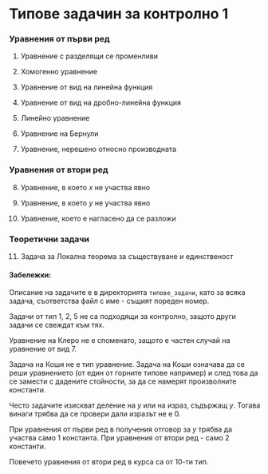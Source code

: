 # Типове задачин за контролно 1

### Уравнения от първи ред

1. Уравнение с разделящи се променливи

2. Хомогенно уравнение

3. Уравнение от вид на линейна функция

4. Уравнение от вид на дробно-линейна функция

5. Линейно уравнение

6. Уравнение на Бернули

7. Уравнение, нерешено относно производната

### Уравнения от втори ред

8. Уравнение, в което $x$ не участва явно

9. Уравнение, в което $y$ не участва явно

10. Уравнение, което е нагласено да се разложи

### Теоретични задачи

11. Задача за Локална теорема за  съществуване и единственост

#### Забележки:

Описание на задачите е в директорията `типове_задачи`, като за всяка задача, съответства файл с име - същият пореден номер.

Задачи от тип 1, 2, 5 не са подходящи за контролно, защото други задачи се свеждат към тях.

Уравнение на Клеро не е споменато, защото е частен случай на уравнение от вид 7.

Задача на Коши не е тип уравнение. Задача на Коши означава да се реши уравнението (от един от горните типове например) и след това да се замести с дадените стойности, за да се намерят произволните константи.

Често задачите изискват деление на $y$ или на израз, съдържащ $y$. Тогава винаги трябва да се провери дали изразът не е 0.

При уравнения от първи ред в получения отговор за $y$ трябва да участва само 1 константа. При уравнения от втори ред - само 2 константи.

Повечето уравнения от втори ред в курса са от 10-ти тип.